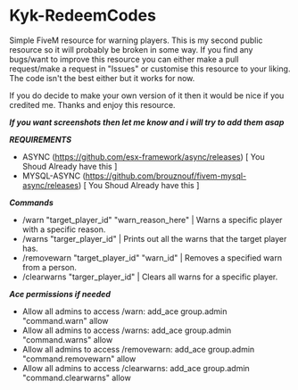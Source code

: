 # Kyk-RedeemCodes
Simple FiveM resource for warning players.
This is my second public resource so it will probably be broken in some way. If you find any bugs/want to improve this resource you can either make a pull request/make a request in "Issues" or customise this resource to your liking. The code isn't the best either but it works for now.

If you do decide to make your own version of it then it would be nice if you credited me. Thanks and enjoy this resource.

***If you want screenshots then let me know and i will try to add them asap***

***REQUIREMENTS***
- ASYNC (https://github.com/esx-framework/async/releases) [ You Shoud Already have this ]
- MYSQL-ASYNC (https://github.com/brouznouf/fivem-mysql-async/releases) [ You Shoud Already have this ]

***Commands***
- /warn "target_player_id" "warn_reason_here" | Warns a specific player with a specific reason.
- /warns "targer_player_id" | Prints out all the warns that the target player has.
- /removewarn "target_player_id" "warn_id" | Removes a specified warn from a person.
- /clearwarns "targer_player_id" | Clears all warns for a specific player.

***Ace permissions if needed***
- Allow all admins to access /warn: add_ace group.admin "command.warn" allow
- Allow all admins to access /warns: add_ace group.admin "command.warns" allow
- Allow all admins to access /removewarn: add_ace group.admin "command.removewarn" allow
- Allow all admins to access /clearwarns: add_ace group.admin "command.clearwarns" allow